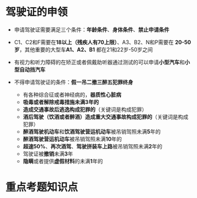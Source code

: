 # 驾驶证的申领

+ 申请驾驶证需要满足三个条件：**年龄条件**、**身体条件**、**禁止申请条件**

+ C1、C2和F需要在**18以上（残疾人有70上限）**、A3、B2、N和P需要在 **20-50岁**，其他重要的大型车**A1、A2、B1** 都在21和22岁-50岁之间

+ 有视力和听力障碍的在矫正或者佩戴助听器通过测试的可以申请**小型汽车**和**小型自动挡汽车**

+ 不得申请驾驶证的条件：**假一吊二撤三醉五犯罪终身**
	+ 有各种综合征或者神经病的，**器质性心脏病**
	+ **吸毒或者解除戒毒措施未满3年的**
	+ **造成交通事故后逃逸构成犯罪的**（关键词是构成犯罪）
	+ **酒后驾驶（饮酒或者醉酒）造成重大交通事故构成犯罪的**（关键词是构成犯罪）
	+ **醉酒驾驶机动车**和**饮酒驾驶营运机动车**被吊销驾照未满**5**年的
	+ **醉酒驾驶营运机动车**被吊销驾照未满**10**年的
	+ **超速50%**、**再次酒驾**、**驾驶拼装车上路**被吊销驾照未满**2**年的
	+ 驾驶证被**撤销**未满**3**年
	+ **隐瞒**或者提供**虚假材料**的未满**1**年的


# 重点考题知识点